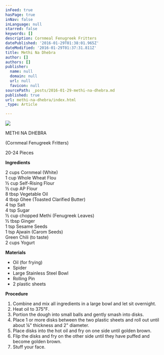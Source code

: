 ```yaml
---
inFeed: true
hasPage: true
inNav: false
inLanguage: null
starred: false
keywords: []
description: Cornmeal Fenugreek Fritters
datePublished: '2016-01-29T01:38:01.965Z'
dateModified: '2016-01-29T01:37:31.811Z'
title: Methi Na Dhebra
author: []
authors: []
publisher:
  name: null
  domain: null
  url: null
  favicon: null
sourcePath: _posts/2016-01-29-methi-na-dhebra.md
published: true
url: methi-na-dhebra/index.html
_type: Article

---
```

![](https://the-grid-user-content.s3-us-west-2.amazonaws.com/0f9fa016-efcf-48d2-9e64-037941ae4537.jpg)

METHI NA DHEBRA

(Cornmeal Fenugreek Fritters)

20-24 Pieces

**Ingredients**

2 cups 
Cornmeal (White)  
1 cup Whole Wheat Flou  
½ cup
Self-Rising Flour  
½ cup
AP Flour  
8 tbsp
Vegetable Oil  
4 tbsp Ghee (Toasted Clarified Butter)  
4 tsp Salt  
4 tsp Sugar  
½ cup  chopped Methi (Fenugreek Leaves)  
½ tbsp Ginger  
1 tsp Sesame Seeds  
1 tsp Ajwain (Carom Seeds)  
Green Chili (to taste)  
2 cups
Yogurt

**Materials**

* Oil (for frying)
* Spider
* Large Stainless Steel Bowl
* Rolling Pin
* 2 plastic sheets

**Procedure**

1. Combine and mix all ingredients in a large bowl and let sit overnight.
2. Heat oil to 375℉.
3. Portion the dough into small balls and gently smash into disks.
4. Place 1 or more disks between the two plastic sheets and roll out until about ¼" thickness and 2" diameter.
5. Place disks into the hot oil and fry on one side until golden brown.
6. Flip the disks and fry on the other side until they have puffed and become golden brown.
7. Stuff your face.